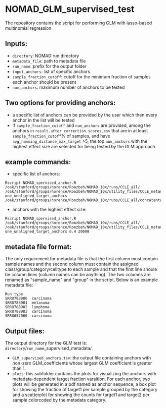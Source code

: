 # NOMAD_GLM_supervised_test
The repository contains the script for performing GLM with lasso-based multinomial regression 

## Inputs:
- `directory`: NOMAD run directory
- `metadata_file`: path to metadata file
- `run_name`: prefix for the output folder
- `input_anchors`: list of specific anchors
- `sample_fraction_cutoff`: cutoff for the minimum fraction of samples each anchor should be present
- `num_anchors`: maximum number of anchors to be tested

## Two options for providing anchors:
- a specific list of anchors can be provided by the user which then every anchor in the list will be tested
- If `sample_fraction_cutoff` and `num_anchors` are provided, among the anchors in `result.after_correction.scores.csv` that are in at least  `sample_fraction_cutoff`% of samples, and have `avg_hamming_distance_max_target` >5, the top `num_anchors` with the highest effect size are selected for being tested by the GLM approach. 

## example commands:
- specific list of anchors:
```
Rscript NOMAD_spervised_anchor.R /oak/stanford/groups/horence/Roozbeh/NOMAD_10x/runs/CCLE_all/ /oak/stanford/groups/horence/Roozbeh/NOMAD_10x/utility_files/CCLE_metadata_modified.tsv one_unaligned_target_anchors /oak/stanford/groups/horence/Roozbeh/NOMAD_10x/runs/CCLE_all/concatentaion_based_classified_compactors_one_SJ_one_unaligned.tsv
```

- anchors with the highest effect size:
 ```
Rscript NOMAD_spervised_anchor.R /oak/stanford/groups/horence/Roozbeh/NOMAD_10x/runs/CCLE_all/ /oak/stanford/groups/horence/Roozbeh/NOMAD_10x/utility_files/CCLE_metadata_modified.tsv one_unaligned_target_anchors 0.4 20000
```
## metadata file format:
The only requirement for metadata file is that the first column must contain sample names and the second column must contain the assigned class/group/category/celltype to each sample and that the first line shoule be column lines (column names can be anything). The two columns are renamed as "sample_name" and "group" in the script. Below is an example metadata file:
```
Run	type
SRR8788980	carcinoma
SRR8788981	melanoma
SRR8788982	lymphoma
SRR8788983	carcinoma
SRR8657060	carcinoma
```
## Output files: 
The output directory for the GLM test is: `directory`/`run_name`_supervised_metadata/.
- `GLM_supervised_anchors.tsv`: the output file containing anchors with non-zero GLM_coefficients whose largest GLM coefficient is greater than 1.
- `plots`: this subfolder contains the plots for visualizing the anchors with metadata-dependent target fraction varaition. For each anchor, two plots will be generated in a pdf named as anchor sequence, a box plot for showing the fraction of target1 per sample grouped by the category and a scatterplot for showing the counts for target1 and target2 per sample colorcoded by the metadata category.  
 
